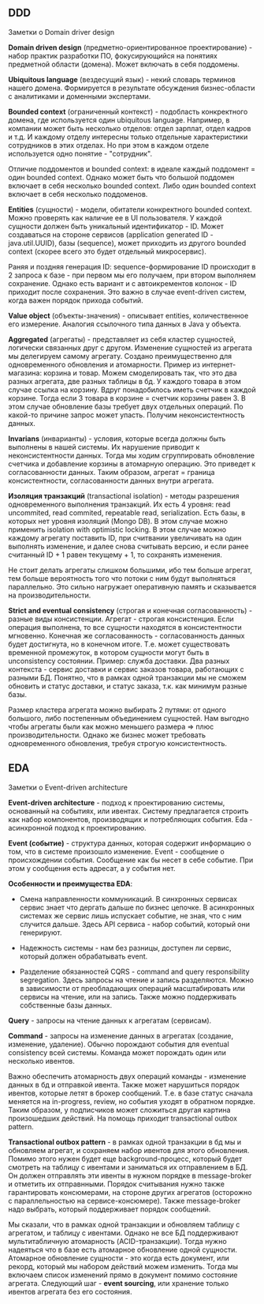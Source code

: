 ## DDD
Заметки о Domain driver design

**Domain driven design** (предметно-ориентированное проектирование) - набор практик разработки ПО, фокусирующийся на понятиях
предметной области (домена). Может включать в себя поддомены.

**Ubiquitous language** (вездесущий язык) - некий словарь терминов нашего домена. Формируется в результате обсуждения 
бизнес-области с аналитиками и доменными экспертами. 

**Bounded context** (ограниченный контекст) - подобласть конкректного домена, где используется один ubiquitous language.
Например, в компании может быть несколько отделов: отдел зарплат, отдел кадров и т.д. И каждому отделу интересны только 
отдельные характеристики сотрудников в этих отделах. Но при этом в каждом отделе используется одно понятие - "сотрудник".

Отличие поддоментов и bounded context: в идеале каждый поддомент = один bounded context. Однако может быть что большой поддомен
включает в себя несколько bounded context. Либо один bounded context включает в себя несколько поддоменов.

**Entities** (сущности) - модели, обитатели конкректного bounded context. Можно проверять как наличие ее в UI пользователя.
У каждой сущности должен быть уникальный идентификатор - ID. Может создаваться на стороне сервисов (application generated ID - 
java.util.UUID), базы (sequence), может приходить из другого bounded context (скорее всего это будет отдельный микросервис).

Раняя и поздняя генерация ID: sequence-формирование ID происходит в 2 запроса к базе - при первом мы его получаем, при втором выполняем
сохранение. Однако есть вариант и с автоикрементов колонок - ID приходит после сохранения. Это важно в случае event-driven систем,
когда важен порядок прихода событий.

**Value object** (объекты-значения) - описывает entities, количественное его измерение. Аналогия ссылочного типа данных в Java у объекта.

**Aggregated** (агрегаты) - представляет из себя кластер сущностей, логически связанных друг с другом. Изменение сущностей из агрегата мы делегируем 
самому агрегату. Создано преимущественно для одновременного обновления и атомарности. Пример из интернет-магазина: корзина и товар. 
Можем смоделировать так, что это два разных агрегата, две разных таблицы в бд. У каждого товара в этом случае ссылка на корзину.
Вдруг понадобилось иметь счетчик в каждой корзине. Тогда если 3 товара в корзине = счетчик корзины равен 3. В этом случае обновление
базы требует двух отдельных операций. По какой-то причине запрос может упасть. Получим неконсистентность данных.

**Invarians** (инварианты) - условия, которые всегда должны быть выполнены в нашей системы. Их нарушение приводит к неконсистентности
данных. Тогда мы ходим сгруппировать обновление счетчика и добавление корзины в атомарную операцию. Это приведет 
к согласованности данных. Таким образом, агрегат = граница консистентности, согласованности данных внутри агрегата.

**Изоляция транзакций** (transactional isolation) - методы разрешения одновременного выполнения транзакций. Их есть 4 уровня:
read uncommited, read commited, repeatable read, serialization. Есть базы, в которых нет уровня изоляций (Mongo DB). В этом случае 
можно применить isolation with optimistic locking. В этом случае можно каждому агрегату поставить ID, при считвании 
увеличивать на один выполнять изменение, и далее снова считывать версию, и если ранее считанный ID + 1 равен текущему + 1,
то сохранять изменения.

Не стоит делать агрегаты слишком большими, ибо тем больше агрегат, тем больше вероятность того что потоки с ним будут выполняться
параллельно. Это сильно нагружает оперативную память и сказывается на производительности. 

**Strict and eventual consistency** (строгая и конечная согласованность) - разные виды консистенции. Агрегат - строгая консистенция.
Если операция выполнена, то все сущности находятся в консистентности мгновенно. Конечная же согласованность - согласованность 
данных будет достигнута, но в конечном итоге. Т.е. может существовать временной промежуток, в котором сущности могут быть
в unconsistency состоянии. Пример: служба доставки. Два разных контекста - сервис доставки и сервис заказов товара, работающих с разными БД. 
Понятно, что в рамках одной транзакции мы не сможем обновить и статус доставки, и статус заказа, т.к. как минимум разные базы.

Размер кластера агрегата можно выбирать 2 путями: от одного большого, либо постепенным объединением сущностей.
Нам выгодно чтобы агрегаты были как можно меньшего размера => плюс производительности. Однако же бизнес может
требовать одновременного обновления, требуя строгую консистентность. 

## EDA
Заметки о Event-driven architecture

**Event-driven architecture** - подход к проектированию системы, основанный на событиях, или ивентах. Систему предлагается строить
как набор компонентов, производящих и потребляющих события. Eda - асинхронной подход к проектированию.

**Event (событие)** - структура данных, которая содержит информацию о том, что в системе произошло изменение.
Event - сообщение о происхождении события. Сообщение как бы несет в себе событие. При этом у сообщения  есть адресат,
а у события нет.

**Особенности и преимущества EDA**:
- Смена направленности коммуникаций. В синхронных сервисах сервис знает что дергать дальше по бизнес цепочке.
В асинхронных системах же сервис лишь испускает событие, не зная, что с ним случится дальше. Здесь API сервиса - набор 
событий, который они генерируют.

- Надежность системы - нам без разницы, доступен ли сервис, который должен обрабатывать event. 

- Разделение обязанностей CQRS - command and query responsibility segregation. Здесь запросы на чтение и запись разделяются.
Можно в зависимости от преобладающих операций масштабировать или сервисы на чтение, или на запись. Также можно поддерживать
собственные базы данных.

**Query** - запросы на чтение данных к агрегатам (сервисам).

**Command** - запросы на изменение данных в агрегатах (создание, изменение, удаление). Обычно порождают
события для eventual consistency всей системы. Команда может порождать один или несколько ивентов.

Важно обеспечить атомарность двух операций команды - изменение данных в бд и отправкой ивента. Также может нарушиться
порядок ивентов, которые летят в брокер сообщений. Т.е. в базе статус сначала меняется на in-progress, review, но события
уходят в обратном порядке. Таким образом, у подписчиков может сложиться другая картина произошедших действий. На помощь
приходит transactional outbox pattern.

**Transactional outbox pattern** - в рамках одной транзакции в бд мы и обновляем агрегат, и сохраняем набор ивентов для
этого обновления. Помимо этого нужен будет еще background-процесс, который будет смотреть на таблицу с ивентами и заниматься
их отправлением в БД. Он должен отправлять эти ивенты в нужном порядке в message-broker и отметить их отправнными. 
Порядок считывания нужно также гарантировать консюмерами, на стороне других агрегатов (осторожно с параллельностью на сервисе-консюмере).
Также message-broker надо выбрать, который поддерживает порядок сообщений.

Мы сказали, что в рамках одной транзакции и обновляем таблицу с агрегатом, и таблицу с ивентами. Однако не все БД поддерживают
мультитабличную атомарность (ACID-транзакции). Тогда нужно надеяться что в базе есть атомарное обновление одной сущности.
Атомарное обновление сущности - это когда есть документ, или рекорд, который мы набором действий можем изменить. Тогда мы включаем
список изменений прямо в документ помимо состояние агрегата. Следующий шаг - **event sourcing**, или хранение только ивентов агрегата
без его состояния. 


